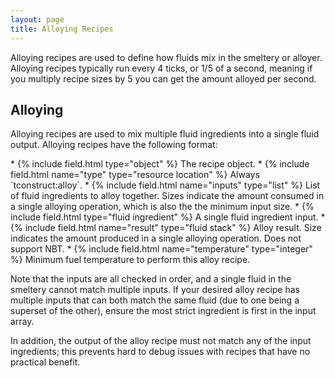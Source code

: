 ```yaml
---
layout: page
title: Alloying Recipes
---
```

Alloying recipes are used to define how fluids mix in the smeltery or alloyer. Alloying recipes typically run every 4 ticks, or 1/5 of a second, meaning if you multiply recipe sizes by 5 you can get the amount alloyed per second.

## Alloying

Alloying recipes are used to mix multiple fluid ingredients into a single fluid output. Alloying recipes have the following format:

<div class="treeview" markdown=1>
* {% include field.html type="object" %} The recipe object.
    * {% include field.html name="type" type="resource location" %} Always `tconstruct:alloy`.
    * {% include field.html name="inputs" type="list" %} List of fluid ingredients to alloy together. Sizes indicate the amount consumed in a single alloying operation, which is also the the minimum input size.
        * {% include field.html type="fluid ingredient" %} A single fluid ingredient input.
    * {% include field.html name="result" type="fluid stack" %} Alloy result. Size indicates the amount produced in a single alloying operation. Does not support NBT.
    * {% include field.html name="temperature" type="integer" %} Minimum fuel temperature to perform this alloy recipe.
</div>

Note that the inputs are all checked in order, and a single fluid in the smeltery cannot match multiple inputs. If your desired alloy recipe has multiple inputs that can both match the same fluid (due to one being a superset of the other), ensure the most strict ingredient is first in the input array.

In addition, the output of the alloy recipe must not match any of the input ingredients; this prevents hard to debug issues with recipes that have no practical benefit.